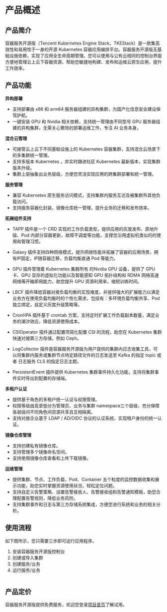 # 产品概述


## 产品简介

容器服务开源版（Tencent Kubernetes Engine Stack，TKEStack）是一款集高效性和易用性于一身的开源 Kubernetes 容器应用编排平台。容器服务开源版无基础设施依赖，实现了应用全生命周期管理。您可以使用与公有云相同的控制台界面方便地管理云上云下容器资源，帮助您敏捷地构建、发布和运维云原生应用，提升工作效率。



## 产品功能

**异构部署**

- 支持部署由 x86 和 arm64 服务器组建的异构集群，为国产化信息安全建设保驾护航。
- 一键安装 GPU 和 Nvidia 相关依赖，支持统一管理由不同型号 GPU 服务器组建的异构集群，无需关心繁琐的部署运维工作，专注 AI 业务本身。



**混合云管理**

- 可接管云上云下不同基础设施上的 Kubernetes 容器集群，支持混合云场景下的多集群统一管理。
- 支持多版本 Kubernetes ，并实时跟进社区 Kubernetes 最新版本，实现集群版本升级。
- 集群上层抽象出业务层级，方便您灵活实现应用的跨集群部署和统一管理。



**服务管理**

- 兼容 Kubernetes 原生服务访问模式，支持集群内服务互访及被集群外其他负载访问。
- 支持服务容器化封装，镜像仓库统一管理，提升业务的迁移和发布效率。



**拓展组件支持**

- TAPP 插件是一个 CRD 实现的工作负载类型，提供应用的灰度发布、原地升级、Pod 内部分容器更新，故障不调度等功能，支撑您沿用虚拟机类似的的使用和管理习惯。

- Galaxy 插件支持四种网络模式，提升网络性能并拓展了容器的应用场景，拥有IP固定，IP随容器迁移，负载均衡直通 Pod 等能力。

- GPU 插件管理着 Kubernetes 集群所有 的Nvidia GPU 设备，提供了 GPU 卡、GPU 显存的虚拟化功能以及智能感知 GPU 拓扑结构和 RDMA 网络高速网络等开箱即用能力，助您提升 GPU 资源利用率，缩短训练时间。

- LBCF 插件降低容器对接负载均衡的实现难度，并提供强大的扩展能力以满足业务方在使用负载均衡时的个性化需求，包括有：多环境负载均衡共享、Pod 独立绑定，自定义灰度升级策略等。

- CronHPA 插件基于 crontab 方案，支持定时扩展工作负载副本数量，满足业务的潮汐效应，降低资源使用成本。

- CSIOperator 插件通过配置项简化配置 CSI 的流程，助您在 Kubernetes 集群快速对接第三方存储，例如 Ceph。

- LogCollector 插件是容器服务开源版为用户提供的集群内日志收集工具，可以将集群内服务或集群节点特定路径文件的日志发送至 Kafka 的指定 topic 或者 日志服务 CLS 的指定日志主题。

- PersistentEvent 插件提供 Kubernetes 集群事件持久化功能，支持将集群事件实时导出到配置的存储端。

  

**多租户认证**

- 提供基于角色的多租户统一认证与权限管理。
- 权限等级由高至低分为管理员、业务与集群 namespace三个层级，充分保障各层级间不同角色间资源共享且互相隔离。
- 支持对接企业基于 LDAP / AD/OIDC 协议的认证系统，实现租户身份的统一认证。



**镜像仓库管理**

- 支持创建私有镜像仓库。
- 支持管理多个镜像命名空间。
- 支持使用镜像仓库查看和上传下载镜像。



**运维管理**

- 提供集群、节点、工作负载、Pod、Container 五个粒度的监控数据收集和展示功能，助您实时掌握资源使用状况，轻松定位问题。
- 支持自定义告警策略、设置告警接收人、告警接收组和告警通知模板，助您合理配置告警规则，降低业务风险。
- 支持集群事件和日志与第三方存储系统集成，方便您进行系统和业务的相关分析。



## 使用流程

如下图所示，您只需要三步即可运行应用程序。
1. 安装容器服务开源版控制台
2. 创建或导入集群
3. 创建服务/业务
4. 运行服务/业务

![]()



## 产品定价

容器服务开源版提供免费服务，欢迎您登录[项目首页](https://github.com/tkestack)了解试用。
